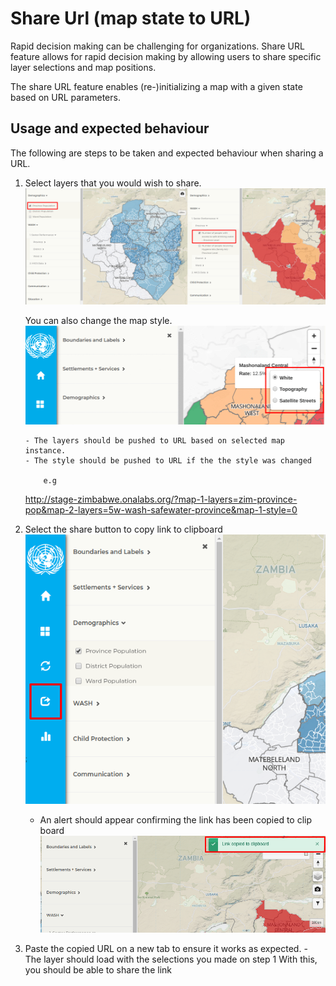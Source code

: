 # Share Url (map state to URL)

Rapid decision making can be challenging for organizations. Share URL feature allows for rapid decision making by allowing users to share specific layer selections and map positions.

The share URL feature enables (re-)initializing a map with a given state based on URL parameters.

## Usage and expected behaviour

The following are steps to be taken and expected behaviour when sharing a URL.

1.  Select layers that you would wish to share.
    ![alt text](https://raw.githubusercontent.com/onaio/gisida-react/staging/public/assets/img/layer-selection.png)

    You can also change the map style.
    ![alt text](https://raw.githubusercontent.com/onaio/gisida-react/staging/public/assets/img/style-selection.png)

        - The layers should be pushed to URL based on selected map instance.
        - The style should be pushed to URL if the the style was changed

            e.g

    http://stage-zimbabwe.onalabs.org/?map-1-layers=zim-province-pop&map-2-layers=5w-wash-safewater-province&map-1-style=0

2.  Select the share button to copy link to clipboard
    ![Test Image 4](https://raw.githubusercontent.com/onaio/gisida-react/staging/public/assets/img/share-icon.png)
    - An alert should appear confirming the link has been copied to clip board
      ![Test Image 4](https://raw.githubusercontent.com/onaio/gisida-react/staging/public/assets/img/alert.png)
3.  Paste the copied URL on a new tab to ensure it works as expected. - The layer should load with the selections you made on step 1
    With this, you should be able to share the link
